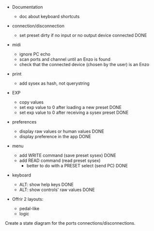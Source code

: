 - Documentation
    - doc about keyboard shortcuts

- connection/disconnection
    - set preset dirty if no input or no output device connected    DONE

- midi
    - ignore PC echo
    - scan ports and channel until an Enzo is found
    - check that the connected device (chosen by the user) is an Enzo

- print
    - add sysex as hash, not querystring

- EXP
    - copy values
    - set exp value to 0 after loading a new preset         DONE
    - set exp value to 0 after receiving a sysex preset     DONE

- preferences
    - display raw values or human values    DONE 
    - display preference in the app         DONE

- menu
    - add WRITE command (save preset sysex) DONE
    - add READ command (read preset sysex)
        - better to do with a PRESET select (send PC)   DONE

- keyboard
    - ALT: show help keys               DONE
    - ALT: show controls' raw values    DONE

- Offrir 2 layouts:
    - pedal-like
    - logic

Create a state diagram for the ports connections/disconnections.    
